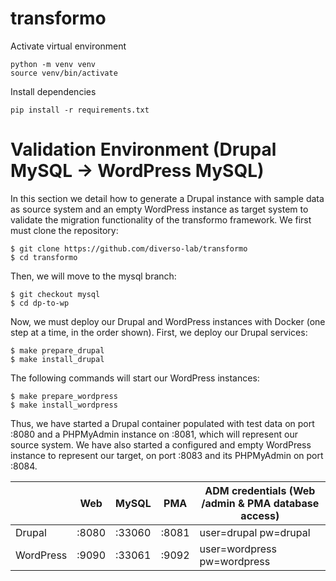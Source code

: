 # transformo

Activate virtual environment

```
python -m venv venv
source venv/bin/activate
```

Install dependencies

```
pip install -r requirements.txt
```

# Validation Environment (Drupal MySQL -> WordPress MySQL)

In this section we detail how to generate a Drupal instance with sample data as source system and an empty WordPress instance as target system to validate the migration functionality of the transformo framework. We first must clone the repository:
```
$ git clone https://github.com/diverso-lab/transformo
$ cd transformo
```

Then, we will move to the mysql branch:
```
$ git checkout mysql
$ cd dp-to-wp
```

Now, we must deploy our Drupal and WordPress instances with Docker (one step at a time, in the order shown). First, we deploy our Drupal services:
```
$ make prepare_drupal
$ make install_drupal
```

The following commands will start our WordPress instances:
```
$ make prepare_wordpress
$ make install_wordpress
```

Thus, we have started a Drupal container populated with test data on port :8080 and a PHPMyAdmin instance on :8081, which will represent our source system. We have also started a configured and empty WordPress instance to represent our target, on port :8083 and its PHPMyAdmin on port :8084.

|           | Web   | MySQL  | PMA   | ADM credentials (Web /admin & PMA database access) |
|-----------|-------|--------|-------|----------------------------------------------------|
| Drupal    | :8080 | :33060 | :8081 | user=drupal pw=drupal                              |
| WordPress | :9090 | :33061 | :9092 | user=wordpress pw=wordpress                        |

